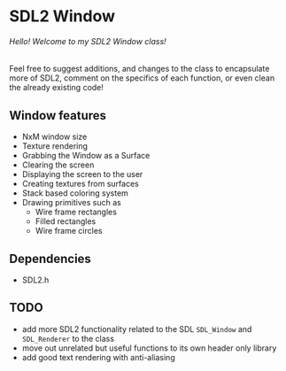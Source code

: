 # SDL2 Window

###### Hello! Welcome to my SDL2 Window class!
Feel free to suggest additions, and changes to the class to encapsulate more of SDL2, comment on the specifics of each function, or even clean the already existing code!


## Window features
- NxM window size
- Texture rendering
- Grabbing the Window as a Surface
- Clearing the screen
- Displaying the screen to the user
- Creating textures from surfaces
- Stack based coloring system
- Drawing primitives such as
  - Wire frame rectangles
  - Filled rectangles
  - Wire frame circles

## Dependencies
- SDL2.h

## TODO
- add more SDL2 functionality related to the SDL `SDL_Window` and `SDL_Renderer` to the class
- move out unrelated but useful functions to its own header only library
- add good text rendering with anti-aliasing